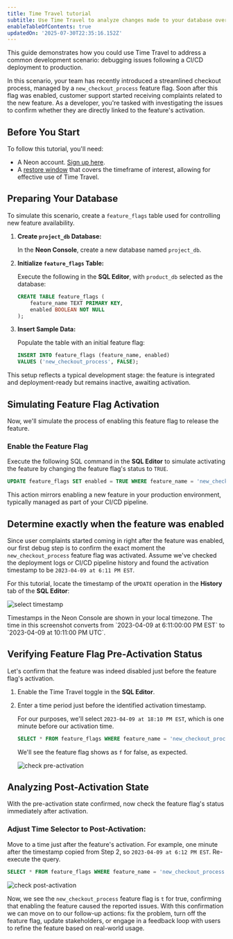 ```yaml
---
title: Time Travel tutorial
subtitle: Use Time Travel to analyze changes made to your database over time
enableTableOfContents: true
updatedOn: '2025-07-30T22:35:16.152Z'
---
```


This guide demonstrates how you could use Time Travel to address a common development scenario: debugging issues following a CI/CD deployment to production.

In this scenario, your team has recently introduced a streamlined checkout process, managed by a `new_checkout_process` feature flag. Soon after this flag was enabled, customer support started receiving complaints related to the new feature. As a developer, you're tasked with investigating the issues to confirm whether they are directly linked to the feature's activation.

## Before You Start

To follow this tutorial, you'll need:

- A Neon account. [Sign up here](/docs/get-started-with-neon/signing-up).
- A [restore window](/docs/manage/projects#configure-restore-window) that covers the timeframe of interest, allowing for effective use of Time Travel.

<Steps>

## Preparing Your Database

To simulate this scenario, create a `feature_flags` table used for controlling new feature availability.

1. **Create `project_db` Database:**

   In the **Neon Console**, create a new database named `project_db`.

2. **Initialize `feature_flags` Table:**

   Execute the following in the **SQL Editor**, with `product_db` selected as the database:

   ```sql
   CREATE TABLE feature_flags (
       feature_name TEXT PRIMARY KEY,
       enabled BOOLEAN NOT NULL
   );
   ```

3. **Insert Sample Data:**

   Populate the table with an initial feature flag:

   ```sql
   INSERT INTO feature_flags (feature_name, enabled)
   VALUES ('new_checkout_process', FALSE);
   ```

This setup reflects a typical development stage: the feature is integrated and deployment-ready but remains inactive, awaiting activation.

## Simulating Feature Flag Activation

Now, we'll simulate the process of enabling this feature flag to release the feature.

### Enable the Feature Flag

Execute the following SQL command in the **SQL Editor** to simulate activating the feature by changing the feature flag's status to `TRUE`.

```sql
UPDATE feature_flags SET enabled = TRUE WHERE feature_name = 'new_checkout_process';
```

This action mirrors enabling a new feature in your production environment, typically managed as part of your CI/CD pipeline.

## Determine exactly when the feature was enabled

Since user complaints started coming in right after the feature was enabled, our first debug step is to confirm the exact moment the `new_checkout_process` feature flag was activated. Assume we've checked the deployment logs or CI/CD pipeline history and found the activation timestamp to be `2023-04-09 at 6:11 PM EST`.

For this tutorial, locate the timestamp of the `UPDATE` operation in the **History** tab of the **SQL Editor**:

![select timestamp](/docs/guides/time_travel_tutorial_activation.png)

<Admonition type="note">
Timestamps in the Neon Console are shown in your local timezone. The time in this screenshot converts from `2023-04-09 at 6:11:00:00 PM EST` to `2023-04-09 at 10:11:00 PM UTC`.
</Admonition>

## Verifying Feature Flag Pre-Activation Status

Let's confirm that the feature was indeed disabled just before the feature flag's activation.

1. Enable the Time Travel toggle in the **SQL Editor**.

1. Enter a time period just before the identified activation timestamp.

   For our purposes, we'll select `2023-04-09 at 18:10 PM EST`, which is one minute before our activation time.

   ```sql
   SELECT * FROM feature_flags WHERE feature_name = 'new_checkout_process';
   ```

   We'll see the feature flag shows as `f` for false, as expected.

   ![check pre-activation](/docs/guides/time_travel_tutorial_before.png)

## Analyzing Post-Activation State

With the pre-activation state confirmed, now check the feature flag's status immediately after activation.

### Adjust Time Selector to Post-Activation:

Move to a time just after the feature's activation. For example, one minute after the timestamp copied from Step 2, so `2023-04-09 at 6:12 PM EST`. Re-execute the query.

```sql
SELECT * FROM feature_flags WHERE feature_name = 'new_checkout_process';
```

![check post-activation](/docs/guides/time_travel_tutorial_after.png)

Now, we see the `new_checkout_process` feature flag is `t` for true, confirming that enabling the feature caused the reported issues. With this confirmation we can move on to our follow-up actions: fix the problem, turn off the feature flag, update stakeholders, or engage in a feedback loop with users to refine the feature based on real-world usage.

</Steps>

<NeedHelp/>
